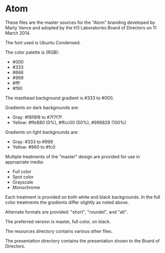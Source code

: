 Atom
============

These files are the master sources for the "Atom" branding developed by
Marty Vance and adopted by the H3 Laboratories Board of Directors on 11
March 2014.

The font used is Ubuntu Condensed.

The color palette is (RGB):

* #000
* #333
* #666
* #999
* #fff
* #f90

The masthead background gradient is #333 to #000.

Gradients on dark backgrounds are:

* Gray: #f8f8f8 to #7f7f7f
* Yellow: #ffe880 (0%), #ffcc00 (50%), #996828 (100%)

Gradients on light backgrounds are:

* Gray: #333 to #999
* Yellow: #960 to #fc0

Multiple treatments of the "master" design are provided for use in
appropriate media:

* Full color
* Spot color
* Grayscale
* Monochrome

Each treatment is provided on both white and black backgrounds.  In the
full color treatments the gradients differ slightly as noted above.

Alternate formats are provided: "short", "roundel", and "alt".

The preferred version is master, full color, on black.

The resources directory contains various other files.

The presentation directory contains the presentation shown to the Board
of Directors.
